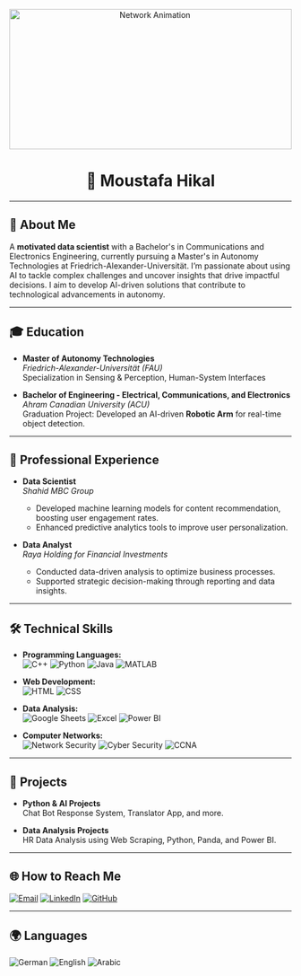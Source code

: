 
<p align="center">
  <img src="https://github.com/Hekaalll/reedme-gif/blob/main/image_processing20210903-17713-ne6jlj.gif" alt="Network Animation" width="100%" height="250px">
</p>
<h1 align="center">👋 Moustafa Hikal</h1>

---

## 🌟 About Me

A **motivated data scientist** with a Bachelor's in Communications and Electronics Engineering, currently pursuing a Master's in Autonomy Technologies at Friedrich-Alexander-Universität. I’m passionate about using AI to tackle complex challenges and uncover insights that drive impactful decisions. I aim to develop AI-driven solutions that contribute to technological advancements in autonomy.

---

## 🎓 Education

- **Master of Autonomy Technologies**  
  *Friedrich-Alexander-Universität (FAU)*  
  Specialization in Sensing & Perception, Human-System Interfaces

- **Bachelor of Engineering - Electrical, Communications, and Electronics**  
  *Ahram Canadian University (ACU)*  
  Graduation Project: Developed an AI-driven **Robotic Arm** for real-time object detection.

---

## 💼 Professional Experience

- **Data Scientist**  
  *Shahid MBC Group*  
  - Developed machine learning models for content recommendation, boosting user engagement rates.
  - Enhanced predictive analytics tools to improve user personalization.

- **Data Analyst**  
  *Raya Holding for Financial Investments*  
  - Conducted data-driven analysis to optimize business processes.
  - Supported strategic decision-making through reporting and data insights.

---

## 🛠️ Technical Skills

- **Programming Languages:**  
  ![C++](https://img.shields.io/badge/-C++-00599C?style=flat&logo=c%2B%2B&logoColor=white) 
  ![Python](https://img.shields.io/badge/-Python-3776AB?style=flat&logo=python&logoColor=white) 
  ![Java](https://img.shields.io/badge/-Java-007396?style=flat&logo=java&logoColor=white) 
  ![MATLAB](https://img.shields.io/badge/-MATLAB-0076A8?style=flat&logo=mathworks&logoColor=white)

- **Web Development:**  
  ![HTML](https://img.shields.io/badge/-HTML-E34F26?style=flat&logo=html5&logoColor=white) 
  ![CSS](https://img.shields.io/badge/-CSS-1572B6?style=flat&logo=css3&logoColor=white)

- **Data Analysis:**  
  ![Google Sheets](https://img.shields.io/badge/-Google%20Sheets-34A853?style=flat&logo=google-sheets&logoColor=white) 
  ![Excel](https://img.shields.io/badge/-Excel-217346?style=flat&logo=microsoft-excel&logoColor=white) 
  ![Power BI](https://img.shields.io/badge/-Power%20BI-F2C811?style=flat&logo=power-bi&logoColor=black)

- **Computer Networks:**  
  ![Network Security](https://img.shields.io/badge/-Network%20Security-0078D4?style=flat&logo=security&logoColor=white) 
  ![Cyber Security](https://img.shields.io/badge/-Cyber%20Security-FF6F00?style=flat&logo=cybersecurity&logoColor=white) 
  ![CCNA](https://img.shields.io/badge/-CCNA-1BA0D7?style=flat&logo=cisco&logoColor=white)
  
---

## 🚀 Projects

- **Python & AI Projects**  
  Chat Bot Response System, Translator App, and more.

- **Data Analysis Projects**  
  HR Data Analysis using Web Scraping, Python, Panda, and Power BI.

---

## 🌐 How to Reach Me

[![Email](https://img.shields.io/badge/Email-D14836?style=flat&logo=gmail&logoColor=white)](mailto:moustafa.hikal@fau.de)
[![LinkedIn](https://img.shields.io/badge/LinkedIn-0A66C2?style=flat&logo=linkedin&logoColor=white)](https://www.linkedin.com/in/moustafa-hikal-0097221b4)
[![GitHub](https://img.shields.io/badge/GitHub-181717?style=flat&logo=github&logoColor=white)](https://github.com/Hekaalll)

---

## 🌍 Languages

![German](https://img.shields.io/badge/German-Very%20Good-2A5D9C?style=flat)
![English](https://img.shields.io/badge/English-Advanced-007ACC?style=flat)
![Arabic](https://img.shields.io/badge/Arabic-Mother%20Language-FF5733?style=flat)

